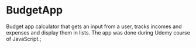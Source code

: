 # BudgetApp
Budget app calculator that gets an input from a user, tracks incomes and expenses and display them in lists. The app was done during Udemy course of JavaScript.;
